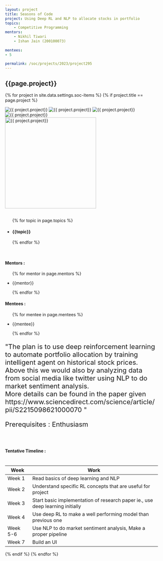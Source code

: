 ```yaml
---
layout: project
title: Seasons of Code
project: Using Deep RL and NLP to allocate stocks in portfolio
topics:
    - Competitive Programming
mentors:
    - Nikhil Tiwari	
    - Ishan Jain (200100073)
    
mentees:
- 5 
    
permalink: /soc/projects/2023/project295
---
```


<h2 class="display1 m-3 p-3 text-center project-title">{{page.project}}</h2>

{% for project in site.data.settings.soc-items %}
{% if project.title == page.project %}

<div class ="img-soc d-block"> 
    <img src="{{ site.baseurl }}/{{ project.image }}" alt="{{ project.project}}" class="image-1">
    <img src="{{ site.baseurl }}/{{ project.image }}" alt="{{ project.project}}" class="image-2">
    <img src="{{ site.baseurl }}/{{ project.image }}" alt="{{ project.project}}" class="image-3">
    <img src="{{ site.baseurl }}/{{ project.image }}" alt="{{ project.project}}" class="image-4">
</div>
<div class = "mobile-img-soc">
  <img src="{{ site.baseurl }}/{{ project.image }}"  width = "300" height="300" alt="{{ project.project}}" class="border rounded">
  </div>
<div >
    <br>
    <ul>
        {% for topic in page.topics %}
        <li><h4 class="text-primary text-center topics">{{topic}}</h4></li>
        {% endfor %}
    </ul>
    <br>
    <h4 class="display3  ">Mentors :</h4> 
    <ul>
        {% for mentor in page.mentors %}
        <li><p class="lead">{{mentor}}</p></li>
        {% endfor %}
    </ul>
    <h4 class="display3  ">Mentees :</h4> 
    <ul>
        {% for mentee in page.mentees %}
        <li><p class="lead">{{mentee}}</p></li>
        {% endfor %}
    </ul>
</div>
<div>
    <p class="display3 project-desc" style = "font-size:22px;" >
        "The plan is to use deep reinforcement learning to automate portfolio allocation by training intelligent agent on historical stock prices. Above this we would also by analyzing data from social media like twitter using NLP to do market sentiment analysis.
        <br> 
More details can be found in the paper given https://www.sciencedirect.com/science/article/pii/S2215098621000070 " 
<p class="display3" style = "font-size:22px;" >
Prerequisites : Enthusiasm 
<br>
<br>
<div class = "d-flex flex-wrap">
<div>
    <h4 class="display3" style="margin:40px 0px 40px 0px;">Tentative Timeline :</h4>
    <table class="table table-striped w-100">
    <thead>
        <tr>
        <th>Week</th>
        <th>Work</th>
        </tr>
    </thead>
    <tbody>
    <tr>
      <td >Week 1</td>
      <td>Read basics of deep learning and NLP</td>
    </tr>
    <tr>
      <td>Week 2</td>
      <td>Understand specific RL concepts that are useful for project</td>
    </tr>
    <tr>
      <td>Week 3</td>
      <td>Start basic implementation of research paper ie., use deep learning initially</td>
    </tr>
    <tr>
      <td>Week 4</td>
      <td>Use deep RL to make a well performing model than previous one</td>
    </tr>
    <tr>
      <td>Week 5-6</td>
      <td>Use NLP to do market sentiment analysis, Make a proper pipeline</td>
    </tr>
    <tr>
      <td>Week 7</td>
      <td>Build an UI</td>
    </tr>
    </tbody>
    </table>
</div>
</div>
{% endif %}
{% endfor %}
